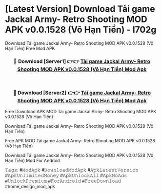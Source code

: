 # [Latest Version] Download Tải game Jackal Army- Retro Shooting MOD APK v0.0.1528 (Vô Hạn Tiền) - l702g

Download Tải game Jackal Army- Retro Shooting MOD APK v0.0.1528 (Vô Hạn Tiền) Free Mod APK

<div align="center">
<h3>🔴 Download [Server1] 👉👉 <a href="https://apk-comot.site?title=Tải_game_Jackal_Army-_Retro_Shooting_MOD_APK_v0.0.1528_(Vô_Hạn_Tiền)">Tải game Jackal Army- Retro Shooting MOD APK v0.0.1528 (Vô Hạn Tiền) Mod Apk</a></h3><br>

<h3>🔴 Download [Server2] 👉👉 <a href="https://apk-comot.site?title=Tải_game_Jackal_Army-_Retro_Shooting_MOD_APK_v0.0.1528_(Vô_Hạn_Tiền)">Tải game Jackal Army- Retro Shooting MOD APK v0.0.1528 (Vô Hạn Tiền) Mod Apk</a></h3>
</div>


Free Download APK MOD Tải game Jackal Army- Retro Shooting MOD APK v0.0.1528 (Vô Hạn Tiền)

Download Tải game Jackal Army- Retro Shooting MOD APK v0.0.1528 (Vô Hạn Tiền) 

Free APK MOD Tải game Jackal Army- Retro Shooting MOD APK v0.0.1528 (Vô Hạn Tiền) 

Download Tải game Jackal Army- Retro Shooting MOD APK v0.0.1528 (Vô Hạn Tiền) Mod For Android

𝚃𝚊𝚐𝚜: #𝙼𝚘𝚍𝙰𝚙𝚔 #𝙳𝚘𝚠𝚗𝚕𝚘𝚊𝚍𝙼𝚘𝚍𝙰𝚙𝚔 #𝙰𝚙𝚔𝙻𝚊𝚝𝚎𝚜𝚝𝚅𝚎𝚛𝚜𝚒𝚘𝚗 #𝙰𝚙𝚔𝚄𝚗𝚕𝚒𝚖𝚒𝚝𝚎𝚍𝙼𝚘𝚗𝚎𝚢 #𝙰𝚙𝚔𝚄𝚗𝚕𝚘𝚌𝚔𝙰𝚕𝚕 #𝙰𝚙𝚔𝙽𝚘𝙰𝚍𝚜 #𝚄𝚗𝚕𝚘𝚌𝚔𝙿𝚛𝚎𝚖𝚒𝚞𝚖 #𝙵𝚘𝚛𝙰𝚗𝚍𝚛𝚘𝚒𝚍 #𝙵𝚛𝚎𝚎𝙳𝚘𝚠𝚗𝚕𝚘𝚊𝚍 #home_design_mod_apk